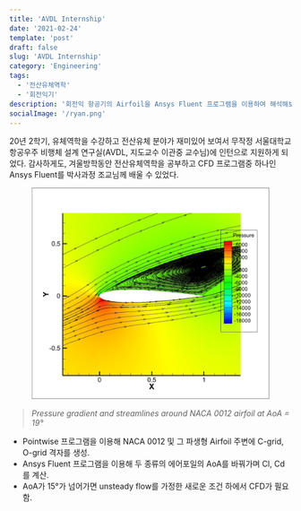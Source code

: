 ```yaml
---
title: 'AVDL Internship'
date: '2021-02-24'
template: 'post'
draft: false
slug: 'AVDL Internship'
category: 'Engineering'
tags:
  - '전산유체역학'
  - '회전익기'
description: '회전익 항공기의 Airfoil을 Ansys Fluent 프로그램을 이용하여 해석해보았다'
socialImage: '/ryan.png'
---
```


20년 2학기, 유체역학을 수강하고 전산유체 분야가 재미있어 보여서 무작정 서울대학교 항공우주 비행체 설계 연구실(AVDL, 지도교수 이관중 교수님)에 인턴으로 지원하게 되었다. 감사하게도, 겨울방학동안 전산유체역학을 공부하고 CFD 프로그램중 하나인 Ansys Fluent를 박사과정 조교님께 배울 수 있었다.

<figure>
  <img src="/media/projects/NACA0012_aoa19.jpeg" />
</figure>

> _Pressure gradient and streamlines around NACA 0012 airfoil at AoA = 19°_

- Pointwise 프로그램을 이용해 NACA 0012 및 그 파생형 Airfoil 주변에 C-grid, O-grid 격자를 생성.
- Ansys Fluent 프로그램을 이용해 두 종류의 에어포일의 AoA를 바꿔가며 Cl, Cd를 계산.
- AoA가 15°가 넘어가면 unsteady flow를 가정한 새로운 조건 하에서 CFD가 필요함.
